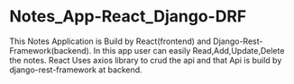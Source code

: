 # Notes_App-React_Django-DRF
This Notes Application is Build by React(frontend) and Django-Rest-Framework(backend). 
In this app user can easily Read,Add,Update,Delete the notes.
React Uses axios library to crud the api and that Api is build by django-rest-framework at backend.
